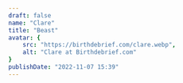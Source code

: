 ```yaml
---
draft: false
name: "Clare"
title: "Beast"
avatar: {
    src: "https://birthdebrief.com/clare.webp",
    alt: "Clare at Birthdebrief.com"
}
publishDate: "2022-11-07 15:39"
---
```

